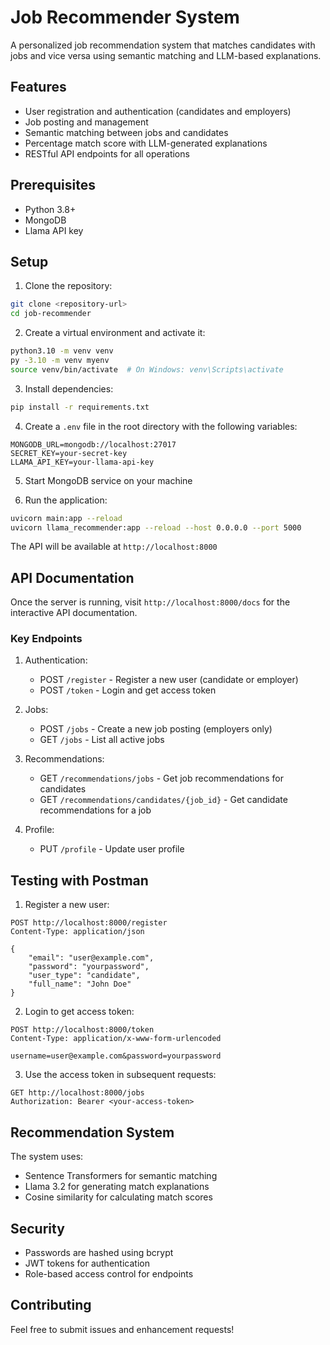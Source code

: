 # Job Recommender System

A personalized job recommendation system that matches candidates with jobs and vice versa using semantic matching and LLM-based explanations.

## Features

- User registration and authentication (candidates and employers)
- Job posting and management
- Semantic matching between jobs and candidates
- Percentage match score with LLM-generated explanations
- RESTful API endpoints for all operations

## Prerequisites

- Python 3.8+
- MongoDB
- Llama API key

## Setup

1. Clone the repository:
```bash
git clone <repository-url>
cd job-recommender
```

2. Create a virtual environment and activate it:
```bash
python3.10 -m venv venv 
py -3.10 -m venv myenv
source venv/bin/activate  # On Windows: venv\Scripts\activate
```

3. Install dependencies:
```bash
pip install -r requirements.txt
```

4. Create a `.env` file in the root directory with the following variables:
```
MONGODB_URL=mongodb://localhost:27017
SECRET_KEY=your-secret-key
LLAMA_API_KEY=your-llama-api-key
```

5. Start MongoDB service on your machine

6. Run the application:
```bash
uvicorn main:app --reload
uvicorn llama_recommender:app --reload --host 0.0.0.0 --port 5000
```

The API will be available at `http://localhost:8000`

## API Documentation

Once the server is running, visit `http://localhost:8000/docs` for the interactive API documentation.

### Key Endpoints

1. Authentication:
   - POST `/register` - Register a new user (candidate or employer)
   - POST `/token` - Login and get access token

2. Jobs:
   - POST `/jobs` - Create a new job posting (employers only)
   - GET `/jobs` - List all active jobs

3. Recommendations:
   - GET `/recommendations/jobs` - Get job recommendations for candidates
   - GET `/recommendations/candidates/{job_id}` - Get candidate recommendations for a job

4. Profile:
   - PUT `/profile` - Update user profile

## Testing with Postman

1. Register a new user:
```http
POST http://localhost:8000/register
Content-Type: application/json

{
    "email": "user@example.com",
    "password": "yourpassword",
    "user_type": "candidate",
    "full_name": "John Doe"
}
```

2. Login to get access token:
```http
POST http://localhost:8000/token
Content-Type: application/x-www-form-urlencoded

username=user@example.com&password=yourpassword
```

3. Use the access token in subsequent requests:
```http
GET http://localhost:8000/jobs
Authorization: Bearer <your-access-token>
```

## Recommendation System

The system uses:
- Sentence Transformers for semantic matching
- Llama 3.2 for generating match explanations
- Cosine similarity for calculating match scores

## Security

- Passwords are hashed using bcrypt
- JWT tokens for authentication
- Role-based access control for endpoints

## Contributing

Feel free to submit issues and enhancement requests! 